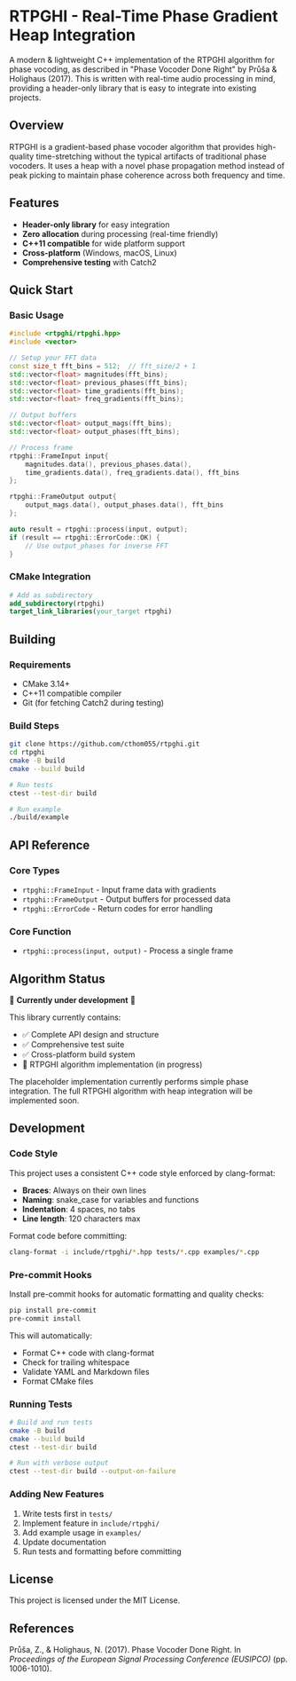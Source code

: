 # RTPGHI - Real-Time Phase Gradient Heap Integration

A modern & lightweight C++ implementation of the RTPGHI algorithm for phase vocoding, as
described in "Phase Vocoder Done Right" by Průša & Holighaus (2017). This is written with
real-time audio processing in mind, providing a header-only library that is easy to integrate into existing projects.

## Overview

RTPGHI is a gradient-based phase vocoder algorithm that provides high-quality
time-stretching without the typical artifacts of traditional phase vocoders.
It uses a heap with a novel phase propagation method instead of peak picking to
maintain phase coherence across both frequency and time.

## Features

- **Header-only library** for easy integration
- **Zero allocation** during processing (real-time friendly)
- **C++11 compatible** for wide platform support
- **Cross-platform** (Windows, macOS, Linux)
- **Comprehensive testing** with Catch2

## Quick Start

### Basic Usage

```cpp
#include <rtpghi/rtpghi.hpp>
#include <vector>

// Setup your FFT data
const size_t fft_bins = 512;  // fft_size/2 + 1
std::vector<float> magnitudes(fft_bins);
std::vector<float> previous_phases(fft_bins);
std::vector<float> time_gradients(fft_bins);
std::vector<float> freq_gradients(fft_bins);

// Output buffers
std::vector<float> output_mags(fft_bins);
std::vector<float> output_phases(fft_bins);

// Process frame
rtpghi::FrameInput input{
    magnitudes.data(), previous_phases.data(),
    time_gradients.data(), freq_gradients.data(), fft_bins
};

rtpghi::FrameOutput output{
    output_mags.data(), output_phases.data(), fft_bins
};

auto result = rtpghi::process(input, output);
if (result == rtpghi::ErrorCode::OK) {
    // Use output_phases for inverse FFT
}
```

### CMake Integration

```cmake
# Add as subdirectory
add_subdirectory(rtpghi)
target_link_libraries(your_target rtpghi)
```

## Building

### Requirements

- CMake 3.14+
- C++11 compatible compiler
- Git (for fetching Catch2 during testing)

### Build Steps

```bash
git clone https://github.com/cthom055/rtpghi.git
cd rtpghi
cmake -B build
cmake --build build

# Run tests
ctest --test-dir build

# Run example
./build/example
```

## API Reference

### Core Types

- `rtpghi::FrameInput` - Input frame data with gradients
- `rtpghi::FrameOutput` - Output buffers for processed data
- `rtpghi::ErrorCode` - Return codes for error handling

### Core Function

- `rtpghi::process(input, output)` - Process a single frame

## Algorithm Status

🚧 **Currently under development** 🚧

This library currently contains:

- ✅ Complete API design and structure
- ✅ Comprehensive test suite
- ✅ Cross-platform build system
- 🚧 RTPGHI algorithm implementation (in progress)

The placeholder implementation currently performs simple phase integration.
The full RTPGHI algorithm with heap integration will be implemented soon.

## Development

### Code Style

This project uses a consistent C++ code style enforced by clang-format:

- **Braces**: Always on their own lines
- **Naming**: snake_case for variables and functions
- **Indentation**: 4 spaces, no tabs
- **Line length**: 120 characters max

Format code before committing:

```bash
clang-format -i include/rtpghi/*.hpp tests/*.cpp examples/*.cpp
```

### Pre-commit Hooks

Install pre-commit hooks for automatic formatting and quality checks:

```bash
pip install pre-commit
pre-commit install
```

This will automatically:

- Format C++ code with clang-format
- Check for trailing whitespace
- Validate YAML and Markdown files
- Format CMake files

### Running Tests

```bash
# Build and run tests
cmake -B build
cmake --build build
ctest --test-dir build

# Run with verbose output
ctest --test-dir build --output-on-failure
```

### Adding New Features

1. Write tests first in `tests/`
2. Implement feature in `include/rtpghi/`
3. Add example usage in `examples/`
4. Update documentation
5. Run tests and formatting before committing

## License

This project is licensed under the MIT License.

## References

Průša, Z., & Holighaus, N. (2017). Phase Vocoder Done Right. In _Proceedings
of the European Signal Processing Conference (EUSIPCO)_ (pp. 1006-1010).
